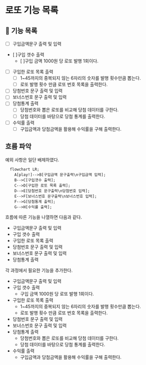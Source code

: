 # 로또 기능 목록

## 🚀 기능 목록

- [ ] 구입금액문구 출력 및 입력
- [ ]구입 갯수 출력
  - [ ]구입 금액 1000원 당 로또 발행 1회이다.
- [ ] 구입한 로또 목록 출력
  - [ ] 1~45까지의 중복되지 않는 6자리의 숫자를 발행 횟수만큼 뽑는다.
  - [ ] 로또 발행 횟수 만큼 로또 번호 목록을 출력한다.
- [ ] 당첨번호 문구 출력 및 입력
- [ ] 보너스번호 문구 출력 및 입력
- [ ] 당첨통계 출력
  - [ ] 당첨번호와 뽑은 로또를 비교해 당첨 데이터를 구한다.
  - [ ] 당첨 데이터를 바탕으로 당첨 통계를 출력한다.
- [ ] 수익률 출력
  - [ ] 구입금액과 당첨금액을 활용해 수익률을 구해 출력한다.

## 흐름 파악

예외 사항은 일단 배제하였다.

```mermaid
  flowchart LR;
    A[play!]-->B[구입금액 문구출력\n구입금액 입력];
    B-->C[구입갯수 출력];
    C-->D[구입한 로또 목록 출력];
    D-->E[당첨번호 문구출력\n당첨번호 입력];
    E-->F[보너스번호 문구출력\n보너스번호 입력];
    F-->G[당첨통계 출력];
    G-->H[수익률 출력];
```

흐름에 따른 기능을 나열하면 다음과 같다.

- 구입금액문구 출력 및 입력
- 구입 갯수 출력
- 구입한 로또 목록 출력
- 당첨번호 문구 출력 및 입력
- 보너스번호 문구 출력 및 입력
- 당첨통계 출력

각 과정에서 필요한 기능을 추가한다.

- 구입금액문구 출력 및 입력
- 구입 갯수 출력
  - 구입 금액 1000원 당 로또 발행 1회이다.
- 구입한 로또 목록 출력
  - 1~45까지의 중복되지 않는 6자리의 숫자를 발행 횟수만큼 뽑는다.
  - 로또 발행 횟수 만큼 로또 번호 목록을 출력한다.
- 당첨번호 문구 출력 및 입력
- 보너스번호 문구 출력 및 입력
- 당첨통계 출력
  - 당첨번호와 뽑은 로또를 비교해 당첨 데이터를 구한다.
  - 당첨 데이터를 바탕으로 당첨 통계를 출력한다.
- 수익률 출력
  - 구입금액과 당첨금액을 활용해 수익률을 구해 출력한다.
